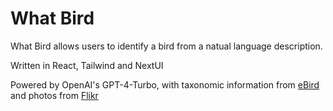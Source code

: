 # What Bird

What Bird allows users to identify a bird from a natual language description.

Written in React, Tailwind and NextUI

Powered by OpenAI's GPT-4-Turbo, with taxonomic information from [eBird](https://ebird.org) and photos from [Flikr](https://www.flickr.com/)
